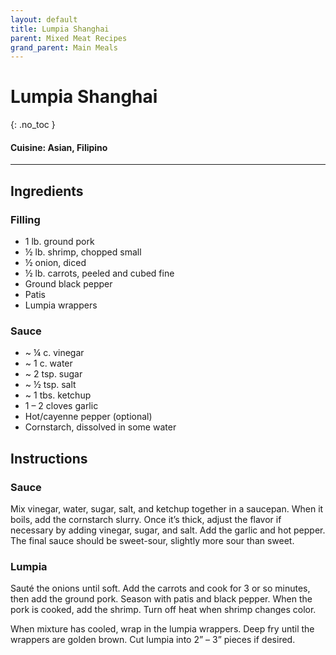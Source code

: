 ```yaml
---
layout: default
title: Lumpia Shanghai 
parent: Mixed Meat Recipes
grand_parent: Main Meals
---
```


# Lumpia Shanghai 
{: .no_toc }

#### Cuisine: Asian, Filipino
---

## Ingredients
### Filling
<ul>
	<li>1 lb. ground pork</li>
	<li>½ lb. shrimp, chopped small</li>
	<li>½ onion, diced</li>
	<li>½ lb. carrots, peeled and cubed fine</li>
	<li>Ground black pepper</li>
	<li>Patis</li>
	<li>Lumpia wrappers</li>
</ul>

### Sauce
<ul>
	<li>~ ¼ c. vinegar</li>
	<li>~ 1 c. water</li>
	<li>~ 2 tsp. sugar</li>
	<li>~ ½ tsp. salt</li>
	<li>~ 1 tbs. ketchup</li>
	<li>1 – 2 cloves garlic</li>
	<li>Hot/cayenne pepper (optional)</li>
	<li>Cornstarch, dissolved in some water</li>
</ul>

## Instructions
### Sauce

Mix vinegar, water, sugar, salt, and ketchup together in a saucepan. When it boils, add the cornstarch slurry. Once it’s thick, adjust the flavor if necessary by adding vinegar, sugar, and salt. Add the garlic and hot pepper. The final sauce should be sweet-sour, slightly more sour than sweet.

### Lumpia

Sauté the onions until soft. Add the carrots and cook for 3 or so minutes, then add the ground pork. Season with patis and black pepper. When the pork is cooked, add the shrimp. Turn off heat when shrimp changes color.

When mixture has cooled, wrap in the lumpia wrappers. Deep fry until the wrappers are golden brown. Cut lumpia into 2” – 3” pieces if desired.
